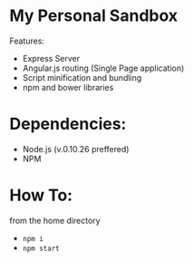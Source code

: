 # My Personal Sandbox

Features:

- Express Server
- Angular.js routing (Single Page application)
- Script minification and bundling
- npm and bower libraries

# Dependencies:

- Node.js (v.0.10.26 preffered)
- NPM


# How To:

from the home directory

- `npm i`
- `npm start`
